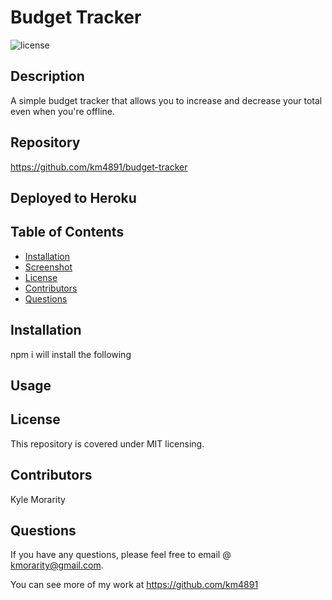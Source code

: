 
  
  # Budget Tracker

  ![license](https://img.shields.io/badge/License-MIT-brightgreen.svg)

  ## Description

   A simple budget tracker that allows you to increase and decrease your total even when you're offline.

  ## Repository

  https://github.com/km4891/budget-tracker

  ## Deployed to Heroku


  ## Table of Contents
  - [Installation](#Installation)
  - [Screenshot](#Screenshot)
  - [License](#License)
  - [Contributors](#Contributors)
  - [Questions](#Questions)

  ## Installation

  npm i will install the following

  ## Usage

  

  ## License

  This repository is covered under MIT licensing.

  ## Contributors

  Kyle Morarity 
  


  ## Questions

  If you have any questions, please feel free to email @ kmorarity@gmail.com.
  
  You can see more of my work at https://github.com/km4891





